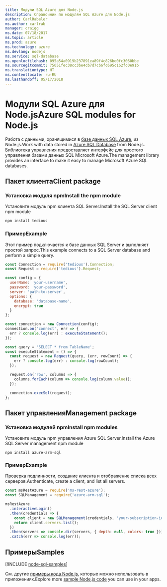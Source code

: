 ```yaml
---
title: Модули SQL Azure для Node.js
description: Справочник по модулям SQL Azure для Node.js
author: CarlRabeler
ms.author: carlrab
manager: craigg
ms.date: 07/18/2017
ms.topic: article
ms.prod: azure
ms.technology: azure
ms.devlang: nodejs
ms.service: sql-database
ms.openlocfilehash: 095a54a0919b237891ea89f4c826be0fc3060bbe
ms.sourcegitcommit: 75051fec38cc3be4cb7d7cb6fc695c162fc0e91b
ms.translationtype: HT
ms.contentlocale: ru-RU
ms.lasthandoff: 05/17/2018
---
```

# <a name="azure-sql-modules-for-nodejs"></a><span data-ttu-id="da2e0-103">Модули SQL Azure для Node.js</span><span class="sxs-lookup"><span data-stu-id="da2e0-103">Azure SQL modules for Node.js</span></span>

<span data-ttu-id="da2e0-104">Работа с данными, хранящимися в [базе данных SQL Azure](https://docs.microsoft.com/azure/sql-database/sql-database-technical-overview), из Node.js.</span><span class="sxs-lookup"><span data-stu-id="da2e0-104">Work with data stored in [Azure SQL Database](https://docs.microsoft.com/azure/sql-database/sql-database-technical-overview) from Node.js.</span></span>
<span data-ttu-id="da2e0-105">Библиотека управления предоставляет интерфейс для простого управления базами данных SQL Microsoft Azure.</span><span class="sxs-lookup"><span data-stu-id="da2e0-105">The management library provides an interface to make it easy to manage Microsoft Azure SQL databases.</span></span>

## <a name="client-package"></a><span data-ttu-id="da2e0-106">Пакет клиента</span><span class="sxs-lookup"><span data-stu-id="da2e0-106">Client package</span></span>

### <a name="install-the-npm-module"></a><span data-ttu-id="da2e0-107">Установка модуля npm</span><span class="sxs-lookup"><span data-stu-id="da2e0-107">Install the npm module</span></span>

<span data-ttu-id="da2e0-108">Установите модуль npm клиента SQL Server.</span><span class="sxs-lookup"><span data-stu-id="da2e0-108">Install the SQL Server client npm module</span></span>

```bash
npm install tedious
```

### <a name="example"></a><span data-ttu-id="da2e0-109">Пример</span><span class="sxs-lookup"><span data-stu-id="da2e0-109">Example</span></span>

<span data-ttu-id="da2e0-110">Этот пример подключается к базе данных SQL Server и выполняет простой запрос.</span><span class="sxs-lookup"><span data-stu-id="da2e0-110">This example connects to a SQL Server database and perform a simple query.</span></span>

```javascript
const Connection = require('tedious').Connection;
const Request = require('tedious').Request;

const config = {
  userName: 'your-username',
  password: 'your-password',
  server: 'path-to-server',
  options: {
    database: 'database-name',
    encrypt: true
  }
};

const connection = new Connection(config);
connection.on('connect', err => {
  err ? console.log(err) : executeStatement();
});

const query = 'SELECT * from TableName';
const executeStatement = () => {
  const request = new Request(query, (err, rowCount) => {
    err ? console.log(err) : console.log(rowCount);
  });

  request.on('row', columns => {
    columns.forEach(column => console.log(column.value));
  });

  connection.execSql(request);
};
```

## <a name="management-package"></a><span data-ttu-id="da2e0-111">Пакет управления</span><span class="sxs-lookup"><span data-stu-id="da2e0-111">Management package</span></span>

### <a name="install-npm-modules"></a><span data-ttu-id="da2e0-112">Установка модулей npm</span><span class="sxs-lookup"><span data-stu-id="da2e0-112">Install npm modules</span></span>

<span data-ttu-id="da2e0-113">Установите модуль npm управления Azure SQL Server.</span><span class="sxs-lookup"><span data-stu-id="da2e0-113">Install the Azure SQL Server management npm module</span></span>

```
npm install azure-arm-sql
```   

### <a name="example"></a><span data-ttu-id="da2e0-114">Пример</span><span class="sxs-lookup"><span data-stu-id="da2e0-114">Example</span></span>

<span data-ttu-id="da2e0-115">Проверка подлинности, создание клиента и отображение списка всех серверов.</span><span class="sxs-lookup"><span data-stu-id="da2e0-115">Authenticate, create a client, and list all servers.</span></span>

```javascript
const msRestAzure = require('ms-rest-azure');
const SQLManagement = require('azure-arm-sql');

msRestAzure
  .interactiveLogin()
  .then(credentials => {
    const client = new SQLManagement(credentials, 'your-subscription-id');
    return client.servers.list();
  })
  .then(servers => console.dir(servers, { depth: null, colors: true }))
  .catch(err => console.log(err));
```

## <a name="samples"></a><span data-ttu-id="da2e0-116">Примеры</span><span class="sxs-lookup"><span data-stu-id="da2e0-116">Samples</span></span>

[!INCLUDE [node-sql-samples](../docs-ref-conceptual/includes/sql-samples.md)]

<span data-ttu-id="da2e0-117">См. другие [примеры кода Node.js](https://azure.microsoft.com/resources/samples/?platform=nodejs), которые можно использовать в приложениях.</span><span class="sxs-lookup"><span data-stu-id="da2e0-117">Explore more [sample Node.js code](https://azure.microsoft.com/resources/samples/?platform=nodejs) you can use in your apps.</span></span>
